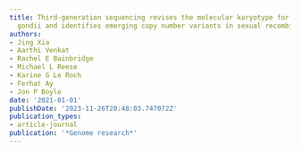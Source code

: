 ```yaml
---
title: Third-generation sequencing revises the molecular karyotype for Toxoplasma
  gondii and identifies emerging copy number variants in sexual recombinants
authors:
- Jing Xia
- Aarthi Venkat
- Rachel E Bainbridge
- Michael L Reese
- Karine G Le Roch
- Ferhat Ay
- Jon P Boyle
date: '2021-01-01'
publishDate: '2023-11-26T20:48:03.747072Z'
publication_types:
- article-journal
publication: '*Genome research*'
---
```

